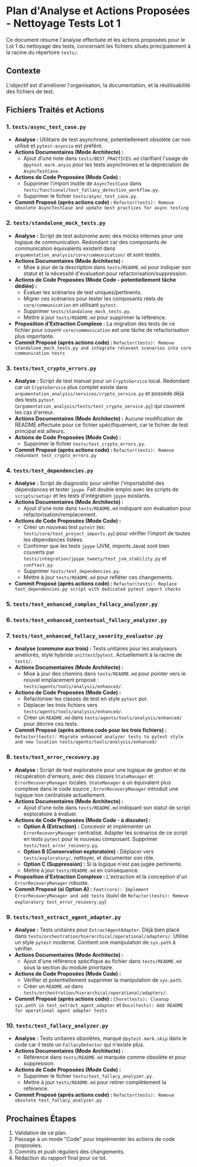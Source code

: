 # Plan d'Analyse et Actions Proposées - Nettoyage Tests Lot 1

Ce document résume l'analyse effectuée et les actions proposées pour le Lot 1 du nettoyage des tests, concernant les fichiers situés principalement à la racine du répertoire `tests/`.

## Contexte
L'objectif est d'améliorer l'organisation, la documentation, et la réutilisabilité des fichiers de test.

## Fichiers Traités et Actions

### 1. `tests/async_test_case.py`

*   **Analyse :** Utilitaire de test asynchrone, potentiellement obsolète car non utilisé et `pytest-asyncio` est préféré.
*   **Actions Documentaires (Mode Architecte) :**
    *   Ajout d'une note dans `tests/BEST_PRACTICES.md` clarifiant l'usage de `@pytest.mark.anyio` pour les tests asynchrones et la dépréciation de `AsyncTestCase`.
*   **Actions de Code Proposées (Mode Code) :**
    *   Supprimer l'import inutile de `AsyncTestCase` dans `tests/functional/test_fallacy_detection_workflow.py`.
    *   Supprimer le fichier `tests/async_test_case.py`.
*   **Commit Proposé (après actions code) :** `Refactor(tests): Remove obsolete AsyncTestCase and update best practices for async testing`

### 2. `tests/standalone_mock_tests.py`

*   **Analyse :** Script de test autonome avec des mocks internes pour une logique de communication. Redondant car des composants de communication équivalents existent dans `argumentation_analysis/core/communication/` et sont testés.
*   **Actions Documentaires (Mode Architecte) :**
    *   Mise à jour de la description dans `tests/README.md` pour indiquer son statut et la nécessité d'évaluation pour refactorisation/suppression.
*   **Actions de Code Proposées (Mode Code - potentiellement tâche dédiée) :**
    *   Évaluer les scénarios de test uniques/pertinents.
    *   Migrer ces scénarios pour tester les composants réels de `core/communication` en utilisant `pytest`.
    *   Supprimer `tests/standalone_mock_tests.py`.
    *   Mettre à jour `tests/README.md` pour supprimer la référence.
*   **Proposition d'Extraction Complexe :** La migration des tests de ce fichier pour couvrir `core/communication` est une tâche de refactorisation plus importante.
*   **Commit Proposé (après actions code) :** `Refactor(tests): Remove standalone_mock_tests.py and integrate relevant scenarios into core communication tests`

### 3. `tests/test_crypto_errors.py`

*   **Analyse :** Script de test manuel pour un `CryptoService` local. Redondant car un `CryptoService` plus complet existe dans `argumentation_analysis/services/crypto_service.py` et possède déjà des tests `pytest` (`argumentation_analysis/tests/test_crypto_service.py`) qui couvrent les cas d'erreur.
*   **Actions Documentaires (Mode Architecte) :** Aucune modification de README effectuée pour ce fichier spécifiquement, car le fichier de test principal est ailleurs.
*   **Actions de Code Proposées (Mode Code) :**
    *   Supprimer le fichier `tests/test_crypto_errors.py`.
*   **Commit Proposé (après actions code) :** `Refactor(tests): Remove redundant test_crypto_errors.py`

### 4. `tests/test_dependencies.py`

*   **Analyse :** Script de diagnostic pour vérifier l'importabilité des dépendances et tester `jpype`. Fait double emploi avec les scripts de `scripts/setup/` et les tests d'intégration `jpype` existants.
*   **Actions Documentaires (Mode Architecte) :**
    *   Ajout d'une note dans `tests/README.md` indiquant son évaluation pour refactorisation/remplacement.
*   **Actions de Code Proposées (Mode Code) :**
    *   Créer un nouveau test `pytest` (ex: `tests/core/test_project_imports.py`) pour vérifier l'import de toutes les dépendances listées.
    *   Confirmer que les tests `jpype` (JVM, imports Java) sont bien couverts par `tests/integration/jpype_tweety/test_jvm_stability.py` et `conftest.py`.
    *   Supprimer `tests/test_dependencies.py`.
    *   Mettre à jour `tests/README.md` pour refléter ces changements.
*   **Commit Proposé (après actions code) :** `Refactor(tests): Replace test_dependencies.py script with dedicated pytest import checks`

### 5. `tests/test_enhanced_complex_fallacy_analyzer.py`
### 6. `tests/test_enhanced_contextual_fallacy_analyzer.py`
### 7. `tests/test_enhanced_fallacy_severity_evaluator.py`

*   **Analyse (commune aux trois) :** Tests unitaires pour les analyseurs améliorés, style hybride `unittest`/`pytest`. Actuellement à la racine de `tests/`.
*   **Actions Documentaires (Mode Architecte) :**
    *   Mise à jour des chemins dans `tests/README.md` pour pointer vers le nouvel emplacement proposé : `tests/agents/tools/analysis/enhanced/`.
*   **Actions de Code Proposées (Mode Code) :**
    *   Refactoriser les classes de test en style `pytest` pur.
    *   Déplacer les trois fichiers vers `tests/agents/tools/analysis/enhanced/`.
    *   Créer un `README.md` dans `tests/agents/tools/analysis/enhanced/` pour décrire ces tests.
*   **Commit Proposé (après actions code pour les trois fichiers) :** `Refactor(tests): Migrate enhanced analyzer tests to pytest style and new location tests/agents/tools/analysis/enhanced/`

### 8. `tests/test_error_recovery.py`

*   **Analyse :** Script de test exploratoire pour une logique de gestion et de récupération d'erreurs, avec des classes `StateManager` et `ErrorRecoveryManager` locales. `StateManager` a un équivalent plus complexe dans le code source ; `ErrorRecoveryManager` introduit une logique non centralisée actuellement.
*   **Actions Documentaires (Mode Architecte) :**
    *   Ajout d'une note dans `tests/README.md` indiquant son statut de script exploratoire à évaluer.
*   **Actions de Code Proposées (Mode Code - à discuter) :**
    *   **Option A (Extraction) :** Concevoir et implémenter un `ErrorRecoveryManager` centralisé. Adapter les scénarios de ce script en tests `pytest` pour le nouveau composant. Supprimer `tests/test_error_recovery.py`.
    *   **Option B (Conservation exploratoire) :** Déplacer vers `tests/exploratory/`, nettoyer, et documenter son rôle.
    *   **Option C (Suppression) :** Si la logique n'est pas jugée pertinente.
    *   Mettre à jour `tests/README.md` en conséquence.
*   **Proposition d'Extraction Complexe :** L'extraction et la conception d'un `ErrorRecoveryManager` robuste.
*   **Commit Proposé (si Option A) :** `Feat(core): Implement ErrorRecoveryManager and add tests` (suivi de `Refactor(tests): Remove exploratory test_error_recovery.py`)

### 9. `tests/test_extract_agent_adapter.py`

*   **Analyse :** Tests unitaires pour `ExtractAgentAdapter`. Déjà bien placé dans `tests/orchestration/hierarchical/operational/adapters/`. Utilise un style `pytest` moderne. Contient une manipulation de `sys.path` à vérifier.
*   **Actions Documentaires (Mode Architecte) :**
    *   Ajout d'une référence spécifique au fichier dans `tests/README.md` sous la section du module prioritaire.
*   **Actions de Code Proposées (Mode Code) :**
    *   Vérifier et potentiellement supprimer la manipulation de `sys.path`.
    *   Créer un `README.md` dans `tests/orchestration/hierarchical/operational/adapters/`.
*   **Commit Proposé (après actions code) :** `Chore(tests): Cleanup sys.path in test_extract_agent_adapter` et `Docs(tests): Add README for operational agent adapter tests`

### 10. `tests/test_fallacy_analyzer.py`

*   **Analyse :** Tests unitaires obsolètes, marqué `@pytest.mark.skip` dans le code car il teste un `FallacyDetector` qui n'existe plus.
*   **Actions Documentaires (Mode Architecte) :**
    *   Référence dans `tests/README.md` marquée comme obsolète et pour suppression.
*   **Actions de Code Proposées (Mode Code) :**
    *   Supprimer le fichier `tests/test_fallacy_analyzer.py`.
    *   Mettre à jour `tests/README.md` pour retirer complètement la référence.
*   **Commit Proposé (après actions code) :** `Refactor(tests): Remove obsolete test_fallacy_analyzer.py`

## Prochaines Étapes
1.  Validation de ce plan.
2.  Passage à un mode "Code" pour implémenter les actions de code proposées.
3.  Commits et push réguliers des changements.
4.  Rédaction du rapport final pour ce lot.
